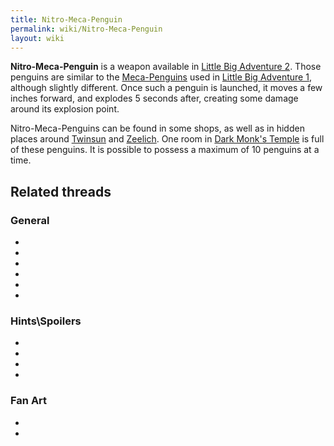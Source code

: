 ```yaml
---
title: Nitro-Meca-Penguin
permalink: wiki/Nitro-Meca-Penguin
layout: wiki
---
```


**Nitro-Meca-Penguin** is a weapon available in [Little Big Adventure
2](Little_Big_Adventure_2 "wikilink"). Those penguins are similar to the
[Meca-Penguins](Meca-Penguins "wikilink") used in [Little Big Adventure
1](Little_Big_Adventure_1 "wikilink"), although slightly different. Once
such a penguin is launched, it moves a few inches forward, and explodes
5 seconds after, creating some damage around its explosion point.

Nitro-Meca-Penguins can be found in some shops, as well as in hidden
places around [Twinsun](Twinsun "wikilink") and
[Zeelich](Zeelich "wikilink"). One room in [Dark Monk's
Temple](Dark_Monk's_Temple "wikilink") is full of these penguins. It is
possible to possess a maximum of 10 penguins at a time.

## Related threads

### General

- 

- 

- 

- 

- 

- 

### Hints\Spoilers

- 

- 

- 

- 

### Fan Art

- 

- 
